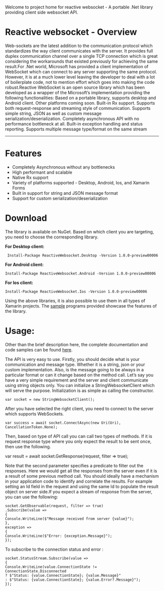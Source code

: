 Welcome to project home for reactive websocket - A portable .Net library providing client side websocket API. 

# Reactive websocket - Overview
Web-sockets are the latest addition to the communication protocol which standardizes the way client communicates with the server. It provides full duplex communication channel over a single TCP connection which is great considering the workarounds that existed previously for achieving the same result.For .Net world, Microsoft has provided a client implementation of WebSocket which can connect to any server supporting the same protocol. However, it is at a much lower level leaving the developer to deal with a lot of boilerplate code, not to mention effort which goes into making the code robust.Reactive WebSocket is an open source library which has been developed as a wrapper of the Microsoft’s implementation providing the following functionalities:
Based on a portable library, supports desktop and Android client. Other platforms coming soon.
Built-in Rx support. Supports both request-response and streaming style of communication.
Supports simple string, JSON as well as custom message serialization/deserialization.
Completely asynchronous API with no performance bottleneck at all.
Built-in exception handling and status reporting.
Supports multiple message type/format on the same stream

***

# Features
* Completely Asynchronous without any bottlenecks
* High performant and scalable
* Native Rx support
* Variety of platforms supported - Desktop, Android, Ios, and Xamarin Forms
* Built in support for string and JSON message format
* Support for custom serialization/deserialization


# Download

The library is available on NuGet. Based on which client you are targeting, you need to choose the corresponding library.

**For Desktop client:**

` Install-Package ReactiveWebsocket.Desktop -Version 1.0.0-preview00006`

**For Android client:**

`Install-Package ReactiveWebsocket.Android -Version 1.0.0-preview00006`

**For Ios client:**

`Install-Package ReactiveWebsocket.Ios -Version 1.0.0-preview00006`

Using the above libraries, it is also possible to use them in all types of Xamarin projects. The [sample](https://github.com/harshmaurya/reactive-websocket-samples) programs provided showcase the features of the library.

# Usage:

Other than the brief description here, the complete documentation and code samples can be found [here](https://github.com/harshmaurya/reactive-websocket-samples).

The API is very easy to use. Firstly, you should decide what is your communication and message type. Whether it is a string, json or your custom implementation. Also, is the message going to be always in a particular format or can it change based on the method call. Let’s say you have a very simple requirement and the server and client communicate using string objects only. You can initialize a StringWebsocketClient which will serve the purpose.
Initialization is as simple as calling the constructor.

`var socket = new StringWebsocketClient();`

After you have selected the right client, you need to connect to the server which supports WebSockets.

`var success = await socket.ConnectAsync(new Uri(Uri), CancellationToken.None);`

Then, based on type of API call you can call two types of methods. If it is request response type where you only expect the result to be sent once, then use the following.

var result = await socket.GetResponse(request, filter => true);

Note that the second parameter specifies a predicate to filter out the responses. Here we would get all the responses from the server even if it is a result of some previous method call. You should ideally have a mechanism in your application code to identify and correlate the results. For example setting an Id field in the request and using the same Id to populate the result object on server side.If you expect a stream of response from the server, you can use the following:

```
socket.GetObservable(request, filter => true)
.Subscribe(value =>
{
Console.WriteLine($"Message received from server {value}");
},
exception =>
{
Console.WriteLine($"Error: {exception.Message}");
});
```

To subscribe to the connection status and error :

```
socket.StatusStream.Subscribe(value =>
{
Console.WriteLine(value.ConnectionState != ConnectionState.Disconnected
? $"Status: {value.ConnectionState}; {value.Message}"
: $"Status: {value.ConnectionState}; {value.Error?.Message}");
});
```
